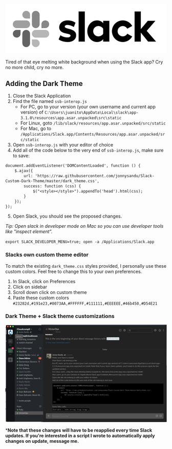 ![logo](https://github.com/jonnysandu/Slack-Custom-Dark-Theme/blob/master/slack-logo-bw.png)

Tired of that eye melting white background when using the Slack app? Cry no more child, cry no more.

## Adding the Dark Theme

1) Close the Slack Application
2) Find the file named `ssb-interop.js`
    * For PC, go to your version (your own username and current app version) of `C:\Users\juanito\AppData\Local\slack\app-3.1.0\resources\app.asar.unpacked\src\static`
    * For Linux, goto `/lib/slack/resources/app.asar.unpacked/src/static`
    * For Mac, go to `/Applications/Slack.app/Contents/Resources/app.asar.unpacked/src/static`
3) Open `ssb-interop.js` with your editor of choice
4) Add all of the code below to the very end of `ssb-interop.js`, make sure to save:
```
document.addEventListener('DOMContentLoaded', function () {
    $.ajax({
        url: 'https://raw.githubusercontent.com/jonnysandu/Slack-Custom-Dark-Theme/master/dark_theme.css',
        success: function (css) {
            $("<style></style>").appendTo('head').html(css);
        }
    });
});
```

5) Open Slack, you should see the proposed changes.


_Tip: Open slack in developer mode on Mac so you can use developer tools like "inspect element"._

`export SLACK_DEVELOPER_MENU=true; open -a /Applications/Slack.app`


### Slacks own custom theme editor

To match the existing `dark_theme.css` styles provided, I personally use these custom colors. Feel free to change this to your own preferences. 

1) In Slack, click on Preferences
2) Click on sidebar
3) Scroll down click on custom theme
4) Paste these custom colors
`#23282d,#191e23,#0073AA,#FFFFFF,#111111,#EEEEEE,#46b450,#D54E21`


### Dark Theme + Slack theme customizations
![dark_theme](https://github.com/jonnysandu/Slack-Custom-Dark-Theme/blob/master/dark-theme-preview.png)

***Note that these changes will have to be reapplied every time Slack updates. If you're interested in a script I wrote to automatically apply changes on update, message me.**
